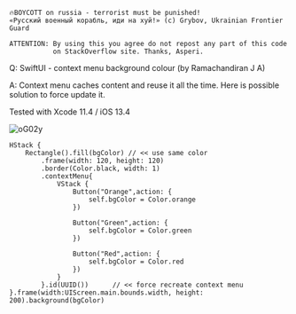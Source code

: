 ```
🔥BOYCOTT on russia - terrorist must be punished!
«Русский военный корабль, иди на хуй!» (c) Grybov, Ukrainian Frontier Guard

ATTENTION: By using this you agree do not repost any part of this code
           on StackOverflow site. Thanks, Asperi.
```

Q: SwiftUI - context menu background colour (by Ramachandiran J A)

A: Context menu caches content and reuse it all the time. Here is possible solution to force update it.

Tested with Xcode 11.4 / iOS 13.4

![oG02y](https://user-images.githubusercontent.com/62171579/177029345-fdc255e7-4b20-4a06-ad2b-3f4a9186b709.gif)

```
HStack {
    Rectangle().fill(bgColor) // << use same color
        .frame(width: 120, height: 120)
        .border(Color.black, width: 1)
        .contextMenu{
            VStack {
                Button("Orange",action: {
                    self.bgColor = Color.orange
                })

                Button("Green",action: {
                    self.bgColor = Color.green
                })

                Button("Red",action: {
                    self.bgColor = Color.red
                })
            }
        }.id(UUID())      // << force recreate context menu
}.frame(width:UIScreen.main.bounds.width, height: 200).background(bgColor)
```
